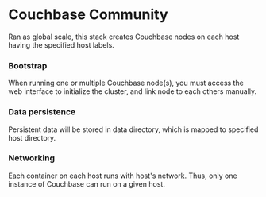 # Couchbase Community

Ran as global scale, this stack creates Couchbase nodes on each host having the specified host labels.

### Bootstrap

When running one or multiple Couchbase node(s), you must access the web interface to initialize the cluster, and link node to each others manually.

### Data persistence

Persistent data will be stored in data directory, which is mapped to specified host directory.

### Networking

Each container on each host runs with host's network. Thus, only one instance of Couchbase can run on a given host.
